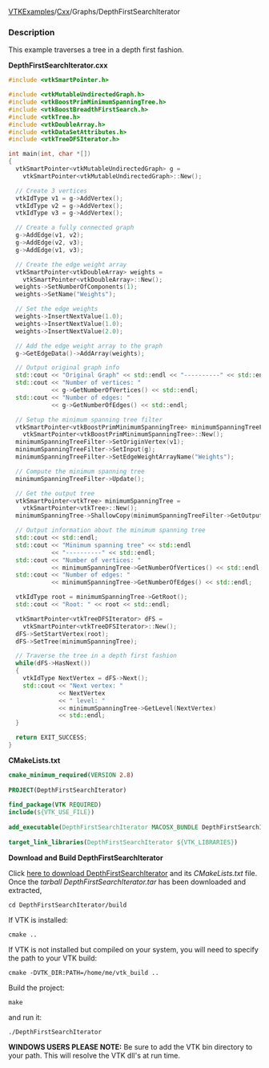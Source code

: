 [VTKExamples](/index/)/[Cxx](/Cxx)/Graphs/DepthFirstSearchIterator

### Description
This example traverses a tree in a depth first fashion.

**DepthFirstSearchIterator.cxx**
```c++
#include <vtkSmartPointer.h>

#include <vtkMutableUndirectedGraph.h>
#include <vtkBoostPrimMinimumSpanningTree.h>
#include <vtkBoostBreadthFirstSearch.h>
#include <vtkTree.h>
#include <vtkDoubleArray.h>
#include <vtkDataSetAttributes.h>
#include <vtkTreeDFSIterator.h>

int main(int, char *[])
{
  vtkSmartPointer<vtkMutableUndirectedGraph> g =
    vtkSmartPointer<vtkMutableUndirectedGraph>::New();

  // Create 3 vertices
  vtkIdType v1 = g->AddVertex();
  vtkIdType v2 = g->AddVertex();
  vtkIdType v3 = g->AddVertex();

  // Create a fully connected graph
  g->AddEdge(v1, v2);
  g->AddEdge(v2, v3);
  g->AddEdge(v1, v3);

  // Create the edge weight array
  vtkSmartPointer<vtkDoubleArray> weights =
    vtkSmartPointer<vtkDoubleArray>::New();
  weights->SetNumberOfComponents(1);
  weights->SetName("Weights");

  // Set the edge weights
  weights->InsertNextValue(1.0);
  weights->InsertNextValue(1.0);
  weights->InsertNextValue(2.0);

  // Add the edge weight array to the graph
  g->GetEdgeData()->AddArray(weights);

  // Output original graph info
  std::cout << "Original Graph" << std::endl << "----------" << std::endl;
  std::cout << "Number of vertices: "
            << g->GetNumberOfVertices() << std::endl;
  std::cout << "Number of edges: "
            << g->GetNumberOfEdges() << std::endl;

  // Setup the minimum spanning tree filter
  vtkSmartPointer<vtkBoostPrimMinimumSpanningTree> minimumSpanningTreeFilter =
    vtkSmartPointer<vtkBoostPrimMinimumSpanningTree>::New();
  minimumSpanningTreeFilter->SetOriginVertex(v1);
  minimumSpanningTreeFilter->SetInput(g);
  minimumSpanningTreeFilter->SetEdgeWeightArrayName("Weights");

  // Compute the minimum spanning tree
  minimumSpanningTreeFilter->Update();

  // Get the output tree
  vtkSmartPointer<vtkTree> minimumSpanningTree =
    vtkSmartPointer<vtkTree>::New();
  minimumSpanningTree->ShallowCopy(minimumSpanningTreeFilter->GetOutput());

  // Output information about the minimum spanning tree
  std::cout << std::endl;
  std::cout << "Minimum spanning tree" << std::endl
            << "----------" << std::endl;
  std::cout << "Number of vertices: "
            << minimumSpanningTree->GetNumberOfVertices() << std::endl;
  std::cout << "Number of edges: "
            << minimumSpanningTree->GetNumberOfEdges() << std::endl;

  vtkIdType root = minimumSpanningTree->GetRoot();
  std::cout << "Root: " << root << std::endl;

  vtkSmartPointer<vtkTreeDFSIterator> dFS =
    vtkSmartPointer<vtkTreeDFSIterator>::New();
  dFS->SetStartVertex(root);
  dFS->SetTree(minimumSpanningTree);

  // Traverse the tree in a depth first fashion
  while(dFS->HasNext())
  {
    vtkIdType NextVertex = dFS->Next();
    std::cout << "Next vertex: "
              << NextVertex
              << " level: "
              << minimumSpanningTree->GetLevel(NextVertex)
              << std::endl;
  }

  return EXIT_SUCCESS;
}
```
**CMakeLists.txt**
```cmake
cmake_minimum_required(VERSION 2.8)
 
PROJECT(DepthFirstSearchIterator)
 
find_package(VTK REQUIRED)
include(${VTK_USE_FILE})
 
add_executable(DepthFirstSearchIterator MACOSX_BUNDLE DepthFirstSearchIterator.cxx)
 
target_link_libraries(DepthFirstSearchIterator ${VTK_LIBRARIES})
```

**Download and Build DepthFirstSearchIterator**

Click [here to download DepthFirstSearchIterator](https://github.com/lorensen/VTKWikiExamplesTarballs/raw/master/DepthFirstSearchIterator.tar) and its *CMakeLists.txt* file.
Once the *tarball DepthFirstSearchIterator.tar* has been downloaded and extracted,
```
cd DepthFirstSearchIterator/build 
```
If VTK is installed:
```
cmake ..
```
If VTK is not installed but compiled on your system, you will need to specify the path to your VTK build:
```
cmake -DVTK_DIR:PATH=/home/me/vtk_build ..
```
Build the project:
```
make
```
and run it:
```
./DepthFirstSearchIterator
```
**WINDOWS USERS PLEASE NOTE:** Be sure to add the VTK bin directory to your path. This will resolve the VTK dll's at run time.

